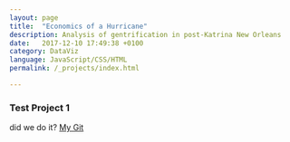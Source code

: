 ```yaml
---
layout: page
title:  "Economics of a Hurricane"
description: Analysis of gentrification in post-Katrina New Orleans
date:   2017-12-10 17:49:38 +0100
category: DataViz
language: JavaScript/CSS/HTML
permalink: /_projects/index.html

---
```


### Test Project 1
did we do it?
[My Git][github]

[github]: https://github.com/cswavola
